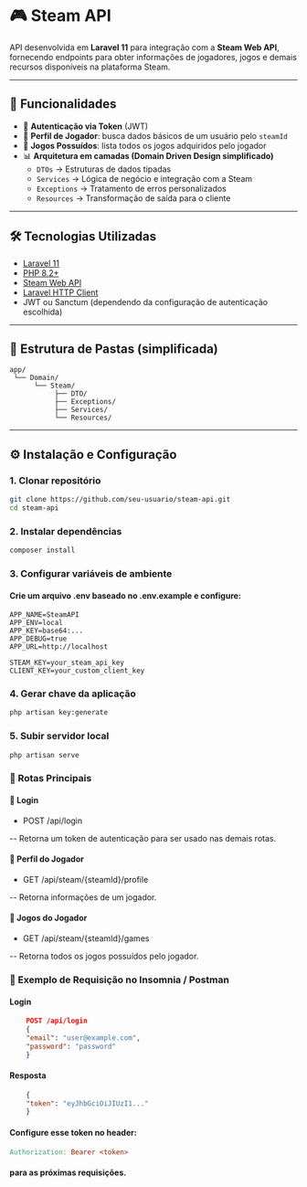 # 🎮 Steam API

API desenvolvida em **Laravel 11** para integração com a **Steam Web API**, fornecendo endpoints para obter informações de jogadores, jogos e demais recursos disponíveis na plataforma Steam.

---

## 🚀 Funcionalidades

- 🔑 **Autenticação via Token** (JWT)  
- 👤 **Perfil de Jogador**: busca dados básicos de um usuário pelo `steamId`  
- 🎲 **Jogos Possuídos**: lista todos os jogos adquiridos pelo jogador  
- 📊 **Arquitetura em camadas (Domain Driven Design simplificado)**  
  - `DTOs` → Estruturas de dados tipadas  
  - `Services` → Lógica de negócio e integração com a Steam  
  - `Exceptions` → Tratamento de erros personalizados  
  - `Resources` → Transformação de saída para o cliente  

---

## 🛠️ Tecnologias Utilizadas

- [Laravel 11](https://laravel.com)  
- [PHP 8.2+](https://www.php.net/)  
- [Steam Web API](https://developer.valvesoftware.com/wiki/Steam_Web_API)  
- [Laravel HTTP Client](https://laravel.com/docs/http-client)  
- JWT ou Sanctum (dependendo da configuração de autenticação escolhida)  

---

## 📂 Estrutura de Pastas (simplificada)

```plaintext
app/
 └── Domain/
      └── Steam/
           ├── DTO/
           ├── Exceptions/
           ├── Services/
           └── Resources/
```

---

## ⚙️ Instalação e Configuração

### 1. Clonar repositório
```bash
git clone https://github.com/seu-usuario/steam-api.git
cd steam-api
```

### 2. Instalar dependências
```bash
composer install
```
### 3. Configurar variáveis de ambiente
#### Crie um arquivo .env baseado no .env.example e configure:
```env 
APP_NAME=SteamAPI
APP_ENV=local
APP_KEY=base64:...
APP_DEBUG=true
APP_URL=http://localhost

STEAM_KEY=your_steam_api_key
CLIENT_KEY=your_custom_client_key
```

### 4. Gerar chave da aplicação
```bash
php artisan key:generate
```

### 5. Subir servidor local
```bash
php artisan serve
```

### 📡 Rotas Principais
#### 🔑 Login

- POST /api/login

-- Retorna um token de autenticação para ser usado nas demais rotas.

#### 👤 Perfil do Jogador

- GET /api/steam/{steamId}/profile

-- Retorna informações de um jogador.

#### 🎲 Jogos do Jogador

- GET /api/steam/{steamId}/games

-- Retorna todos os jogos possuídos pelo jogador.

### 🧪 Exemplo de Requisição no Insomnia / Postman

#### Login
```json
    POST /api/login
    {
    "email": "user@example.com",
    "password": "password"
    }
```
#### Resposta
```json
    {
    "token": "eyJhbGciOiJIUzI1..."
    }
```

#### Configure esse token no header:

```makefile
Authorization: Bearer <token>
```

#### para as próximas requisições.
